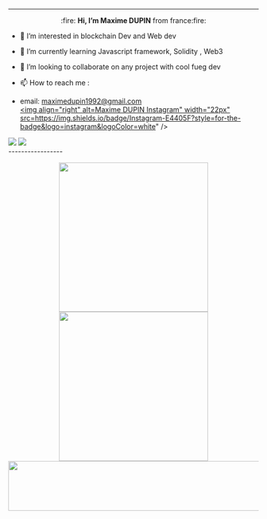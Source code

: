 -----------------
<div align="center">:fire: <strong>Hi, I’m Maxime DUPIN</strong> from france:fire: </div>


- 👀 I’m interested in blockchain Dev and Web dev
- 🌱 I’m currently learning Javascript framework, Solidity , Web3 
- 💞️ I’m looking to collaborate on any project with cool fueg dev



- 📫 How to reach me :
- email: maximedupin1992@gmail.com  
<a href="https://www.instagram.com/nutstothemoon/" target="_blank" rel="nofollow"><img align="right" alt=Maxime DUPIN Instagram" width="22px" src=https://img.shields.io/badge/Instagram-E4405F?style=for-the-badge&logo=instagram&logoColor=white" /></a>


<div>
    <img src="https://img.shields.io/badge/Node.js-43853D?style=for-the-badge&logo=node.js&logoColor=61DAFB"/>
    <img src="https://img.shields.io/badge/React-20232A?style=for-the-badge&logo=react&logoColor=61DAFB"/>   
</div>
 -----------------

<p align = "center">
  <img src = "https://github-readme-stats.vercel.app/api?username=Nutstothemoo&show_icons=true&theme=algolia&count_private=true" width = 300>
  <img src = "https://github-readme-streak-stats.herokuapp.com?user=Nutstothemoo&theme=algolia" width = 300>
  <img src="https://activity-graph.herokuapp.com/graph?username=Nutstothemoo&theme=react-dark" width = 600 height = 100/>
  
<!--   <img src = "https://github-readme-stats.vercel.app/api/top-langs/?username=Nutstothemoo&layout=default&theme=algolia" > -->
</p>
